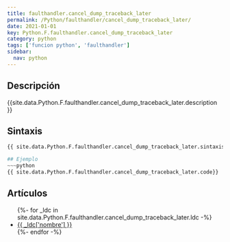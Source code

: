 ```yaml
---
title: faulthandler.cancel_dump_traceback_later
permalink: /Python/faulthandler/cancel_dump_traceback_later/
date: 2021-01-01
key: Python.F.faulthandler.cancel_dump_traceback_later
category: python
tags: ['funcion python', 'faulthandler']
sidebar: 
  nav: python
---
```


## Descripción
{{site.data.Python.F.faulthandler.cancel_dump_traceback_later.description }}

## Sintaxis
~~~python
{{ site.data.Python.F.faulthandler.cancel_dump_traceback_later.sintaxis }}~~~

## Ejemplo
~~~python
{{ site.data.Python.F.faulthandler.cancel_dump_traceback_later.code}}
~~~

## Artículos
<ul>
{%- for _ldc in site.data.Python.F.faulthandler.cancel_dump_traceback_later.ldc -%}
   <li>
       <a href="{{_ldc['url'] }}">{{ _ldc['nombre'] }}</a>
   </li>
{%- endfor -%}
</ul>
